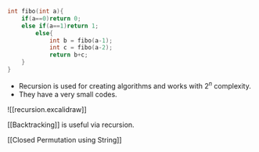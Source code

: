 ```c
int fibo(int a){
	if(a==0)return 0;
	else if(a==1)return 1;
		else{
			int b = fibo(a-1);
			int c = fibo(a-2);
			return b+c;
	}
}
```

- Recursion is used for creating algorithms and works with $2^n$ complexity.
- They have a very small codes.

![[recursion.excalidraw]]

[[Backtracking]] is useful via recursion.

[[Closed Permutation using String]]

